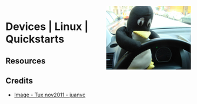 <img src="../assets/5197178268_725d5a995b_b.jpg" alt="Tux nov2011" style="width: 230px;" align="right">

# Devices | Linux | Quickstarts

## Resources

## Credits
- [Image - Tux nov2011 - juanvc](https://wordpress.org/openverse/image/76c306a6-62a6-4136-acf2-c20aede48a29)
